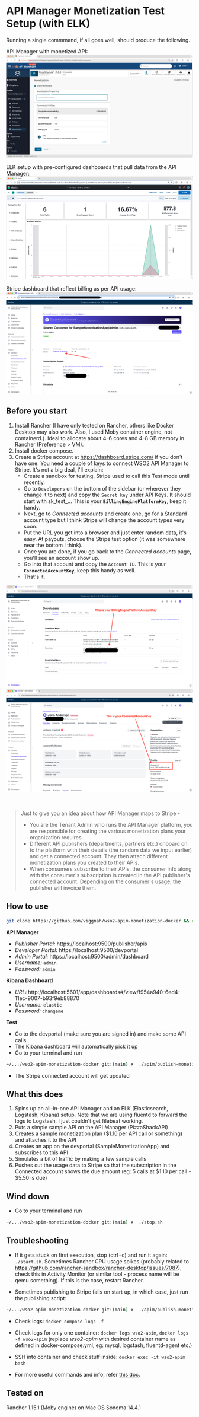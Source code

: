 # API Manager Monetization Test Setup (with ELK)

Running a single commmand, if all goes well, should produce the following. 

API Manager with monetized API:
![API Manager](./repo-images/monetized-api.png)

ELK setup with pre-configured dashboards that pull data from the API Manager:
![ELK](./repo-images/elk-kibana-dashboard.png)

Stripe dashboard that reflect billing as per API usage:
![Stripe](./repo-images/dynamic-billing-usage.png)

## Before you start
1. Install Rancher (I have only tested on Rancher, others like Docker Desktop may also work. Also, I used Moby container engine, not containerd.). Ideal to allocate about 4-6 cores and 4-8 GB memory in Rancher (Preference > VM).
2. Install docker compose. 
3. Create a Stripe account at https://dashboard.stripe.com/ if you don't have one. You need a couple of keys to connect WSO2 API Manager to Stripe. It's not a big deal, I'll explain:
    - Create a sandbox for testing, Stripe used to call this Test mode until recently.
    - Go to `Developers` on the bottom of the sidebar (or wherever they change it to next) and copy the `Secret key` under API Keys. It should start with sk_test_... This is your **`BillingEnginePlatformKey`**, keep it handy. 
    - Next, go to *Connected accounts* and create one, go for a Standard account type but I think Stripe will change the account types very soon.
    - Put the URL you get into a browser and just enter random data, it's easy. At payouts, choose the Stripe test option (it was somewhere near the bottom I think).
    - Once you are done, if you go back to the *Connected accounts* page, you'll see an account show up. 
    - Go into that account and copy the `Account ID`. This is your **`ConnectedAccountKey`**, keep this handy as well. 
    - That's it. 

![BillingEnginePlatformKey](./repo-images/BillingEnginePlatformAccountKey.png)
![ConnectedAccountKey](./repo-images/Connected-account-key.png)

<br>

> Just to give you an idea about how API Manager maps to Stripe - 
> - You are the Tenant Admin who runs the API Manager platform, you are responsible for creating the various monetization plans your organization requires.
> - Different API publishers (departments, partners etc.) onboard on to the platform with their details (the random data we input earlier) and get a connected account. They then attach different monetization plans you created to their APIs. 
> - When consumers subscribe to their APIs, the consumer info along with the consumer's subscription is created in the API publisher's connected account. Depending on the consumer's usage, the publisher will invoice them. 

## How to use
```bash
git clone https://github.com/viggnah/wso2-apim-monetization-docker && cd wso2-apim-monetization-docker && chmod +x ./start.sh && ./start.sh
```

**API Manager**
* *Publisher Portal:* https://localhost:9500/publisher/apis
* *Developer Portal:* https://localhost:9500/devportal
* *Admin Portal:* https://localhost:9500/admin/dashboard
* *Username:* `admin`
* *Password:* `admin`

**Kibana Dashboard**

* *URL:* http://localhost:5601/app/dashboards#/view/f954a940-6ed4-11ec-9007-b93f9eb88870
* *Username:* `elastic`
* *Password:* `changeme` 

**Test**
* Go to the devportal (make sure you are signed in) and make some API calls
* The Kibana dashboard will automatically pick it up 
* Go to your terminal and run 
```bash
~/.../wso2-apim-monetization-docker git:(main) ✗  ./apim/publish-monetization-data.sh
```
* The Stripe connected account will get updated

## What this does
1. Spins up an all-in-one API Manager and an ELK (Elasticsearch, Logstash, Kibana) setup. Note that we are using fluentd to forward the logs to Logstash, I just couldn't get filebeat working. 
2. Puts a simple sample API on the API Manager (PizzaShackAPI)
3. Creates a sample monetization plan ($1.10 per API call or something) and attaches it to the API
4. Creates an app on the devportal (SampleMonetizationApp) and subscribes to this API
5. Simulates a bit of traffic by making a few sample calls
6. Pushes out the usage data to Stripe so that the subscription in the Connected account shows the due amount (eg: 5 calls at $1.10 per call - $5.50 is due)

## Wind down
* Go to your terminal and run 
```bash
~/.../wso2-apim-monetization-docker git:(main) ✗  ./stop.sh
```

## Troubleshooting
* If it gets stuck on first execution, stop (ctrl+c) and run it again: `./start.sh`. Sometimes Rancher CPU usage spikes (probably related to https://github.com/rancher-sandbox/rancher-desktop/issues/7087), check this in Activity Monitor (or similar tool - process name will be qemu something). If this is the case, restart Rancher. 

* Sometimes publishing to Stripe fails on start up, in which case, just run the publishing script:  
```bash
~/.../wso2-apim-monetization-docker git:(main) ✗  ./apim/publish-monetization-data.sh
```

* Check logs: `docker compose logs -f`

* Check logs for only one container: `docker logs wso2-apim`, `docker logs -f wso2-apim` (replace *wso2-apim* with desired container name as defined in docker-compose.yml, eg: mysql, logstash, fluentd-agent etc.)

* SSH into container and check stuff inside: `docker exec -it wso2-apim bash`

* For more useful commands and info, refer [this doc](./useful-commands.md). 

## Tested on
Rancher 1.15.1 (Moby engine) on Mac OS Sonoma 14.4.1

